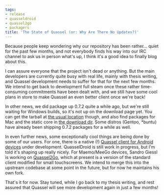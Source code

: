 ```yaml
---
tags:
- release
- quasseldroid
- quassel2go
- packagers
title: 'The State of Quassel (or: Why Are There No Updates?)'
---
```

Because people keep wondering why our repository has been rather... quiet for the past few months, and not everybody finds his way into our IRC channel to ask us in person what's up, I think it's a good idea to finally blog about this.

I can assure everyone that the project isn't dead or anything. But the main developers are currently quite busy with real life, mainly with thesis writing, and Quassel development needs to suffer for that for the next few months. We intend to get back to development full steam once these rather time-consuming commitments have been dealt with, and we still have some cool plans in store to make Quassel an even better client once we're back!

In other news, we did package up 0.7.2 quite a while ago, but we're still waiting for Windows builds, so it's not up on the download page yet. You can get the tarball at <a href="http://quassel-irc.org/pub/quassel-0.7.2.tar.bz2">the usual location</a> though, and also find packages for Mac and the static core in <a href="http://quassel-irc.org/pub">the download dir</a>. Some distros (Gentoo, *buntu) have already been shipping 0.7.2 packages for a while as well.

In even further news, some exceptionally cool things are being done by some of our users. For one, there is a native (!) <a href="https://github.com/sandsmark/QuasselDroid/wiki/QuasselDroid-Wiki">Quassel client for Android devices</a> under development. QuasselDroid is still work in progress, but I'm told it's shaping up really nicely.
For Maemo/MeeGo devices, Sandro Giessl is working on <a href="https://gitorious.org/~sgiessl/quassel/quassel2go">Quassel2Go</a>, which at present is a version of the standard client modified for small touchscreens. We intend to merge this into the upstream codebase at some point in the future, but for now he maintains his own fork.

That's it for now. Stay tuned, while I go back to my thesis writing, and rest assured that Quassel will see more development again in just a few months!
